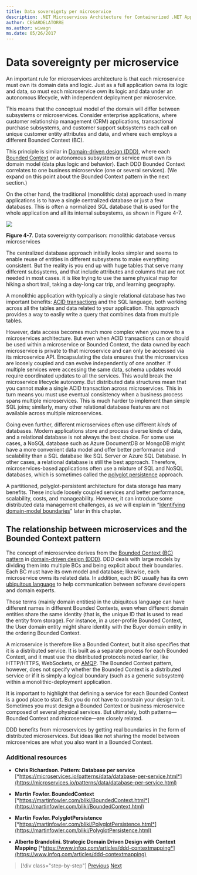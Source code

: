 ```yaml
---
title: Data sovereignty per microservice
description: .NET Microservices Architecture for Containerized .NET Applications | Data sovereignty per microservice
author: CESARDELATORRE
ms.author: wiwagn
ms.date: 05/26/2017
---
```

# Data sovereignty per microservice

An important rule for microservices architecture is that each microservice must own its domain data and logic. Just as a full application owns its logic and data, so must each microservice own its logic and data under an autonomous lifecycle, with independent deployment per microservice.

This means that the conceptual model of the domain will differ between subsystems or microservices. Consider enterprise applications, where customer relationship management (CRM) applications, transactional purchase subsystems, and customer support subsystems each call on unique customer entity attributes and data, and where each employs a different Bounded Context (BC).

This principle is similar in [Domain-driven design (DDD)](https://en.wikipedia.org/wiki/Domain-driven_design), where each [Bounded Context](https://martinfowler.com/bliki/BoundedContext.html) or autonomous subsystem or service must own its domain model (data plus logic and behavior). Each DDD Bounded Context correlates to one business microservice (one or several services). (We expand on this point about the Bounded Context pattern in the next section.)

On the other hand, the traditional (monolithic data) approach used in many applications is to have a single centralized database or just a few databases. This is often a normalized SQL database that is used for the whole application and all its internal subsystems, as shown in Figure 4-7.

![](./media/image7.png)

**Figure 4-7**. Data sovereignty comparison: monolithic database versus microservices

The centralized database approach initially looks simpler and seems to enable reuse of entities in different subsystems to make everything consistent. But the reality is you end up with huge tables that serve many different subsystems, and that include attributes and columns that are not needed in most cases. it is like trying to use the same physical map for hiking a short trail, taking a day-long car trip, and learning geography.

A monolithic application with typically a single relational database has two important benefits: [ACID transactions](https://en.wikipedia.org/wiki/ACID) and the SQL language, both working across all the tables and data related to your application. This approach provides a way to easily write a query that combines data from multiple tables.

However, data access becomes much more complex when you move to a microservices architecture. But even when ACID transactions can or should be used within a microservice or Bounded Context, the data owned by each microservice is private to that microservice and can only be accessed via its microservice API. Encapsulating the data ensures that the microservices are loosely coupled and can evolve independently of one another. If multiple services were accessing the same data, schema updates would require coordinated updates to all the services. This would break the microservice lifecycle autonomy. But distributed data structures mean that you cannot make a single ACID transaction across microservices. This in turn means you must use eventual consistency when a business process spans multiple microservices. This is much harder to implement than simple SQL joins; similarly, many other relational database features are not available across multiple microservices.

Going even further, different microservices often use different *kinds* of databases. Modern applications store and process diverse kinds of data, and a relational database is not always the best choice. For some use cases, a NoSQL database such as Azure DocumentDB or MongoDB might have a more convenient data model and offer better performance and scalability than a SQL database like SQL Server or Azure SQL Database. In other cases, a relational database is still the best approach. Therefore, microservices-based applications often use a mixture of SQL and NoSQL databases, which is sometimes called the [polyglot persistence](https://martinfowler.com/bliki/PolyglotPersistence.html) approach.

A partitioned, polyglot-persistent architecture for data storage has many benefits. These include loosely coupled services and better performance, scalability, costs, and manageability. However, it can introduce some distributed data management challenges, as we will explain in “[Identifying domain-model boundaries](#identifying-domain-model-boundaries-for-each-microservice)” later in this chapter.

## The relationship between microservices and the Bounded Context pattern

The concept of microservice derives from the [Bounded Context (BC) pattern](https://martinfowler.com/bliki/BoundedContext.html) in [domain-driven design (DDD)](https://en.wikipedia.org/wiki/Domain-driven_design). DDD deals with large models by dividing them into multiple BCs and being explicit about their boundaries. Each BC must have its own model and database; likewise, each microservice owns its related data. In addition, each BC usually has its own [ubiquitous language](https://martinfowler.com/bliki/UbiquitousLanguage.html) to help communication between software developers and domain experts.

Those terms (mainly domain entities) in the ubiquitous language can have different names in different Bounded Contexts, even when different domain entities share the same identity (that is, the unique ID that is used to read the entity from storage). For instance, in a user-profile Bounded Context, the User domain entity might share identity with the Buyer domain entity in the ordering Bounded Context.

A microservice is therefore like a Bounded Context, but it also specifies that it is a distributed service. It is built as a separate process for each Bounded Context, and it must use the distributed protocols noted earlier, like HTTP/HTTPS, WebSockets, or [AMQP](https://en.wikipedia.org/wiki/Advanced_Message_Queuing_Protocol). The Bounded Context pattern, however, does not specify whether the Bounded Context is a distributed service or if it is simply a logical boundary (such as a generic subsystem) within a monolithic-deployment application.

It is important to highlight that defining a service for each Bounded Context is a good place to start. But you do not have to constrain your design to it. Sometimes you must design a Bounded Context or business microservice composed of several physical services. But ultimately, both patterns—Bounded Context and microservice—are closely related.

DDD benefits from microservices by getting real boundaries in the form of distributed microservices. But ideas like not sharing the model between microservices are what you also want in a Bounded Context.

### Additional resources

- **Chris Richardson. Pattern: Database per service**
  [*https://microservices.io/patterns/data/database-per-service.html*](https://microservices.io/patterns/data/database-per-service.html)

- **Martin Fowler. BoundedContext**
  [*https://martinfowler.com/bliki/BoundedContext.html*](https://martinfowler.com/bliki/BoundedContext.html)

- **Martin Fowler. PolyglotPersistence**
  [*https://martinfowler.com/bliki/PolyglotPersistence.html*](https://martinfowler.com/bliki/PolyglotPersistence.html)

- **Alberto Brandolini. Strategic Domain Driven Design with Context Mapping**
  [*https://www.infoq.com/articles/ddd-contextmapping*](https://www.infoq.com/articles/ddd-contextmapping)


> [!div  class="step-by-step"]
> [Previous](microservices-architecture.md)
> [Next](logical-versus-physical-architecture.md)

